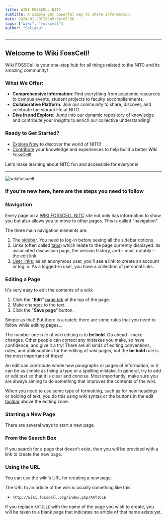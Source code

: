 ```yaml
---
title: WIKI FOSSCELL NITC
subtitle: A simple yet powerful way to share information
date: 2024-01-29T20:45:30+05:30
tags: ["wiki", "fosscell"]
author: "Saliaku"
---
```




---

## Welcome to Wiki FossCell!

Wiki FOSSCell is your one-stop hub for all things related to the NITC and its amazing community! 

### **What We Offer:**
- **Comprehensive Information**: Find everything from academic resources to campus events, student projects to faculty accomplishments.
- **Collaborative Platform**: Join our community to share, discover, and celebrate the vibrant life at NITC.
- **Dive In and Explore**: Jump into our dynamic repository of knowledge and contribute your insights to enrich our collective understanding!

### **Ready to Get Started?**
- [Explore Now](https://wiki.fosscell.org/index.php/Main_Page) to discover the world of NITC!
- [Contribute](https://wiki.fosscell.org/index.php/How_to_Guide) your knowledge and experiences to help build a better Wiki FossCell!

Let's make learning about NITC fun and accessible for everyone! 

---
![wikifosscell](https://i.ibb.co/4j7JnTH/Screenshot-from-2024-02-11-00-00-24.png)




### **If you're new here, here are the steps you need to follow**

### **Navigation**
Every page on a [WIKI FOSSCELL NITC](https://wiki.fosscell.org/index.php/Main_Page) site not only has information to show you but also allows you to move to other pages. This is called "navigation".

The three main navigation elements are:

1. The [sidebar](https://www.mediawiki.org/wiki/Help:Navigation#Sidebar). You need to log-in before seeing all the sidebar options.
2. Links (often called [tabs](https://www.mediawiki.org/wiki/Help:Navigation#Page_tabs)) which relate to the page currently displayed: its associated discussion page, the version history, and – most notably – the edit link.
3. [User links](https://www.mediawiki.org/wiki/Help:Navigation#User_links); as an anonymous user, you'll see a link to create an account or log in. As a logged-in user, you have a collection of personal links.

### **Editing a Page**
It's very easy to edit the contents of a wiki:

1. Click the "**Edit**" [page tab](https://www.mediawiki.org/wiki/Help:Navigation#Page_tabs) at the top of the page.
2. Make changes to the text.
3. Click the "**Save page**" button.

Simple as that! But there is a catch; there are some rules that you need to follow while editing pages...

The number one rule of wiki editing is to **be bold**. Go ahead—make changes. Other people can correct any mistakes you make, so have confidence, and give it a try! There are all kinds of editing conventions, rules, and philosophies for the editing of wiki pages, but the **be bold** rule is the most important of these!

An edit can contribute whole new paragraphs or pages of information, or it can be as simple as fixing a typo or a spelling mistake. In general, try to add or edit text so that it is clear and concise. Most importantly, make sure you are always aiming to do something that improves the contents of the wiki.

When you need to use some type of formatting, such as for new headings or bolding of text, you do this using wiki syntax or the buttons in the edit [toolbar](https://meta.wikimedia.org/wiki/Help:Edit_toolbar) above the editing zone.

### **Starting a New Page**
There are several ways to start a new page.

### **From the Search Box**
If you search for a page that doesn't exist, then you will be provided with a link to create the new page.

### **Using the URL**
You can use the wiki's URL for creating a new page.

The URL to an article of the wiki is usually something like this:

- `http://wiki.fosscell.org/index.php/ARTICLE`

If you replace `ARTICLE` with the name of the page you wish to create, you will be taken to a blank page that indicates no article of that name exists yet.

